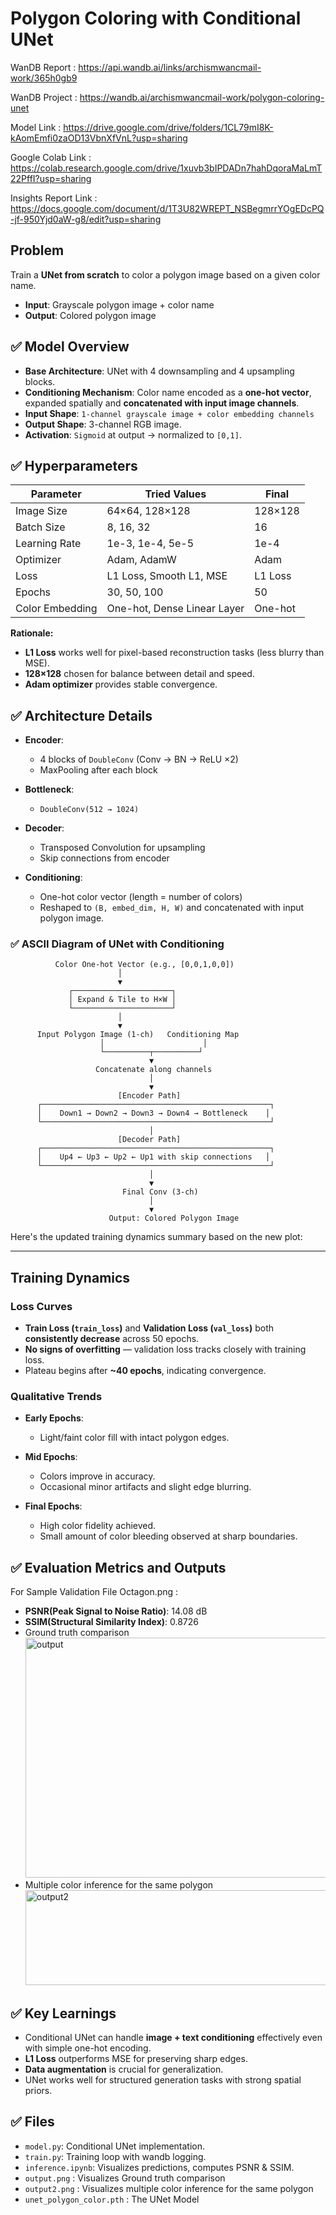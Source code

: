 # **Polygon Coloring with Conditional UNet**

WanDB Report : https://api.wandb.ai/links/archismwancmail-work/365h0gb9

WanDB Project : https://wandb.ai/archismwancmail-work/polygon-coloring-unet

Model Link : https://drive.google.com/drive/folders/1CL79mI8K-kAomEmfi0zaOD13VbnXfVnL?usp=sharing

Google Colab Link : https://colab.research.google.com/drive/1xuvb3bIPDADn7hahDqoraMaLmT22PffI?usp=sharing

Insights Report Link : https://docs.google.com/document/d/1T3U82WREPT_NSBegmrrYOgEDcPQ-jf-950Yjd0aW-g8/edit?usp=sharing

## **Problem**

Train a **UNet from scratch** to color a polygon image based on a given color name.

* **Input**: Grayscale polygon image + color name
* **Output**: Colored polygon image


## ✅ **Model Overview**

* **Base Architecture**: UNet with 4 downsampling and 4 upsampling blocks.
* **Conditioning Mechanism**: Color name encoded as a **one-hot vector**, expanded spatially and **concatenated with input image channels**.
* **Input Shape**: `1-channel grayscale image + color embedding channels`
* **Output Shape**: 3-channel RGB image.
* **Activation**: `Sigmoid` at output → normalized to `[0,1]`.


## ✅ **Hyperparameters**

| Parameter       | Tried Values                | Final   |
| --------------- | --------------------------- | ------- |
| Image Size      | 64×64, 128×128              | 128×128 |
| Batch Size      | 8, 16, 32                   | 16      |
| Learning Rate   | 1e-3, 1e-4, 5e-5            | 1e-4    |
| Optimizer       | Adam, AdamW                 | Adam    |
| Loss            | L1 Loss, Smooth L1, MSE     | L1 Loss |
| Epochs          | 30, 50, 100                 | 50      |
| Color Embedding | One-hot, Dense Linear Layer | One-hot |

**Rationale:**

* **L1 Loss** works well for pixel-based reconstruction tasks (less blurry than MSE).
* **128×128** chosen for balance between detail and speed.
* **Adam optimizer** provides stable convergence.


## ✅ **Architecture Details**

* **Encoder**:

  * 4 blocks of `DoubleConv` (Conv → BN → ReLU ×2)
  * MaxPooling after each block
* **Bottleneck**:

  * `DoubleConv(512 → 1024)`
* **Decoder**:

  * Transposed Convolution for upsampling
  * Skip connections from encoder
* **Conditioning**:

  * One-hot color vector (length = number of colors)
  * Reshaped to `(B, embed_dim, H, W)` and concatenated with input polygon image.


### ✅ **ASCII Diagram of UNet with Conditioning**

```
          Color One-hot Vector (e.g., [0,0,1,0,0])
                        │
                        ▼
             ┌──────────────────────┐
             │ Expand & Tile to H×W │
             └──────────────────────┘
                        │
                        ▼
      Input Polygon Image (1-ch)   Conditioning Map
                    │                      │
                    └──────────┬──────────┘
                               ▼
                   Concatenate along channels
                               │
                               ▼
                        [Encoder Path]
      ┌───────────────────────────────────────────────────┐
      │    Down1 → Down2 → Down3 → Down4 → Bottleneck    │
      └───────────────────────────────────────────────────┘
                               │
                        [Decoder Path]
      ┌───────────────────────────────────────────────────┐
      │    Up4 ← Up3 ← Up2 ← Up1 with skip connections   │
      └───────────────────────────────────────────────────┘
                               │
                               ▼
                         Final Conv (3-ch)
                               │
                               ▼
                      Output: Colored Polygon Image
```


Here's the updated training dynamics summary based on the new plot:

---

## **Training Dynamics**

### **Loss Curves**

* **Train Loss (`train_loss`)** and **Validation Loss (`val_loss`)** both **consistently decrease** across 50 epochs.
* **No signs of overfitting** — validation loss tracks closely with training loss.
* Plateau begins after **\~40 epochs**, indicating convergence.

### **Qualitative Trends**

* **Early Epochs**:

  * Light/faint color fill with intact polygon edges.
* **Mid Epochs**:

  * Colors improve in accuracy.
  * Occasional minor artifacts and slight edge blurring.
* **Final Epochs**:

  * High color fidelity achieved.
  * Small amount of color bleeding observed at sharp boundaries.

## ✅ **Evaluation Metrics and Outputs**

For Sample Validation File Octagon.png :

* **PSNR(Peak Signal to Noise Ratio)**: 14.08 dB
* **SSIM(Structural Similarity Index)**: 0.8726
* Ground truth comparison
    <img width="1182" height="384" alt="output" src="https://github.com/user-attachments/assets/7ef12051-eafb-4e0a-a8f4-cad4a88ad53a" />
* Multiple color inference for the same polygon
   <img width="1182" height="152" alt="output2" src="https://github.com/user-attachments/assets/2a25ff9d-3bb9-484a-ae8d-d481d89a5467" />

## ✅ **Key Learnings** 


* Conditional UNet can handle **image + text conditioning** effectively even with simple one-hot encoding.
* **L1 Loss** outperforms MSE for preserving sharp edges.
* **Data augmentation** is crucial for generalization.
* UNet works well for structured generation tasks with strong spatial priors.


## ✅ **Files**

* `model.py`: Conditional UNet implementation.
* `train.py`: Training loop with wandb logging.
* `inference.ipynb`: Visualizes predictions, computes PSNR & SSIM.
* `output.png` : Visualizes  Ground truth comparison
* `output2.png` : Visualizes multiple color inference for the same polygon
* `unet_polygon_color.pth` : The UNet Model


